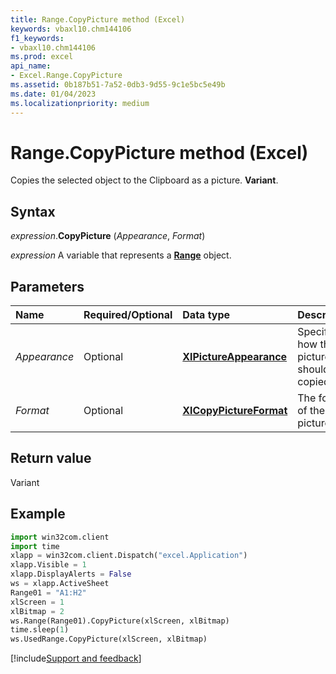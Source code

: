 ```yaml
---
title: Range.CopyPicture method (Excel)
keywords: vbaxl10.chm144106
f1_keywords:
- vbaxl10.chm144106
ms.prod: excel
api_name:
- Excel.Range.CopyPicture
ms.assetid: 0b187b51-7a52-0db3-9d55-9c1e5bc5e49b
ms.date: 01/04/2023
ms.localizationpriority: medium
---
```



# Range.CopyPicture method (Excel)

Copies the selected object to the Clipboard as a picture. **Variant**.


## Syntax

_expression_.**CopyPicture** (_Appearance_, _Format_)

_expression_ A variable that represents a **[Range](excel.range(object).md)** object.


## Parameters

|Name|Required/Optional|Data type|Description|
|:-----|:-----|:-----|:-----|
| _Appearance_|Optional| **[XlPictureAppearance](Excel.XlPictureAppearance.md)**| Specifies how the picture should be copied.|
| _Format_|Optional| **[XlCopyPictureFormat](Excel.XlCopyPictureFormat.md)**| The format of the picture.|


## Return value

Variant

## Example

```python
import win32com.client
import time
xlapp = win32com.client.Dispatch("excel.Application")
xlapp.Visible = 1
xlapp.DisplayAlerts = False
ws = xlapp.ActiveSheet
Range01 = "A1:H2"
xlScreen = 1
xlBitmap = 2
ws.Range(Range01).CopyPicture(xlScreen, xlBitmap)
time.sleep(1)
ws.UsedRange.CopyPicture(xlScreen, xlBitmap)
```



[!include[Support and feedback](~/includes/feedback-boilerplate.md)]
